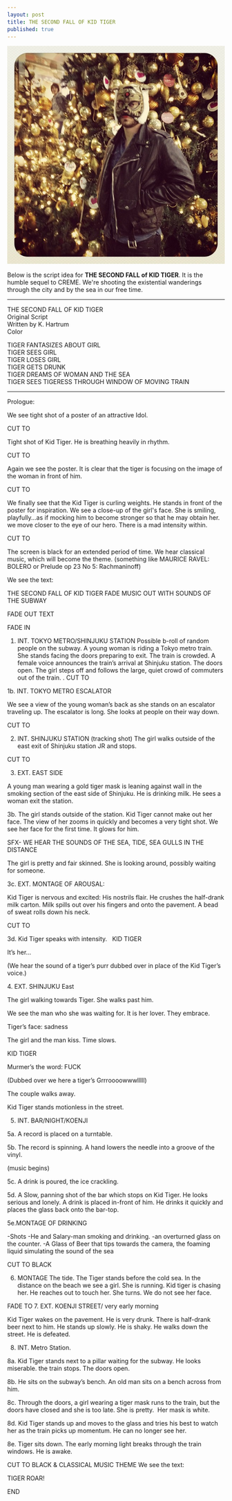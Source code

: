 ```yaml
---
layout: post
title: THE SECOND FALL OF KID TIGER
published: true
---
```

![](/media/af1ccd1418e311e1a87612313804ec91_7.jpg)

Below is the script idea for <strong>THE SECOND FALL of KID TIGER</strong>. It is the humble sequel to CREME. We're shooting the existential wanderings through the city and by the sea in our free time.

_________________________________


THE SECOND FALL OF KID TIGER<br>
Original Script<br>
Written by K. Hartrum<br>
Color

TIGER FANTASIZES ABOUT GIRL<br>
TIGER SEES GIRL<br>
TIGER LOSES GIRL<br>
TIGER GETS DRUNK<br>
TIGER DREAMS OF WOMAN AND THE SEA<br>
TIGER SEES TIGERESS THROUGH WINDOW OF MOVING TRAIN<br>
__________________

Prologue:

We see tight shot of a poster of an attractive Idol.

CUT TO

Tight shot of Kid Tiger. He is breathing heavily in rhythm.

CUT TO

Again we see the poster. It is clear that the tiger is focusing on the image of the woman in front of him.


CUT TO

We finally see that the Kid Tiger is curling weights. He stands in front of the poster for inspiration. We see a close-up of the girl's face. She is smiling, playfully...as if mocking him to become stronger so that he may obtain her.
we move closer to the eye of our hero. There is a mad intensity within.

CUT TO

The screen is black for an extended period of time. We hear classical music, which will become the theme.
(something like MAURICE RAVEL: BOLERO or Prelude op 23 No 5: Rachmaninoff)


<!--more-->
We see the text:

THE SECOND FALL OF KID TIGER
FADE MUSIC OUT WITH SOUNDS OF THE SUBWAY

FADE OUT TEXT

FADE IN

1. INT. TOKYO METRO/SHINJUKU STATION
Possible b-roll of random people on the subway. A young woman is riding a Tokyo metro train. She stands facing the doors preparing to exit. The train is crowded. A female voice announces the train’s arrival at Shinjuku station. The doors open. The girl steps off and follows the large, quiet crowd of commuters out of the train.
.
CUT TO

1b. INT. TOKYO METRO ESCALATOR

We see a view of the young woman’s back as she stands on an escalator traveling up. The escalator is long. She looks at people on their way down.

CUT TO

2. INT. SHINJUKU STATION
(tracking shot)
The girl walks outside of the east exit of Shinjuku station JR and stops.

CUT TO

3. EXT. EAST SIDE

A young man wearing a gold tiger mask is leaning against wall in the smoking section of the east side of Shinjuku. He is drinking milk. He sees a woman exit the station.

3b.
The girl stands outside of the station. Kid Tiger cannot make out her face. The view of her zooms in quickly and becomes a very tight shot. We see her face for the first time. It glows for him.

SFX- WE HEAR THE SOUNDS OF THE SEA, TIDE, SEA GULLS IN THE DISTANCE

The girl is pretty and fair skinned. She is looking around, possibly waiting for someone.

3c. EXT. MONTAGE OF AROUSAL:

Kid Tiger is nervous and excited:
His nostrils flair.
He crushes the half-drank milk carton. Milk spills out over his fingers and onto the pavement.
A bead of sweat rolls down his neck.

CUT TO

3d. Kid Tiger speaks with intensity.
 
KID TIGER</p>

It’s her...

<p dir="ltr">(We hear the sound of a tiger’s purr dubbed over in place of the Kid Tiger’s voice.)</p>
4. EXT. SHINJUKU East

The girl walking towards Tiger. She walks past him.

We see the man who she was waiting for. It is her lover. They embrace.

Tiger’s face: sadness

The girl and the man kiss. Time slows.
<p dir="ltr">KID TIGER</p>
<p dir="ltr">Murmer’s the word: FUCK</p>
<p dir="ltr">(Dubbed over we here a tiger’s Grrroooowwwlllll)</p>
The couple walks away.

Kid Tiger stands motionless in the street.

5. INT. BAR/NIGHT/KOENJI

5a.
A record is placed on a turntable.

5b.
The record is spinning.
A hand lowers the needle into a groove of the vinyl.

(music begins)

5c.
A drink is poured, the ice crackling.

5d.
A Slow, panning shot of the bar which stops on Kid Tiger. He looks serious and lonely.
A drink is placed in-front of him. He drinks it quickly and places the glass back onto the bar-top.

5e.MONTAGE OF DRINKING

-Shots
-He and Salary-man smoking and drinking.
-an overturned glass on the counter.
-A Glass of Beer that tips towards the camera, the foaming liquid simulating the sound of the sea

CUT TO BLACK

6. MONTAGE
The tide.
The Tiger stands before the cold sea.
In the distance on the beach we see a girl. She is running. Kid tiger is chasing her. He reaches out to touch her. She turns. We do not see her face.

FADE TO
7. EXT. KOENJI STREET/ very early morning

Kid Tiger wakes on the pavement. He is very drunk. There is half-drank beer next to him. He stands up slowly. He is shaky.
He walks down the street. He is defeated.

8. INT. Metro Station.

8a.
Kid Tiger stands next to a pillar waiting for the subway. He looks miserable. the train stops. The doors open.

8b.
He sits on the subway’s bench. An old man sits on a bench across from him.

8c.
Through the doors, a girl wearing a tiger mask runs to the train, but the doors have closed and she is too late. She is pretty.  Her mask is white.

8d.
Kid Tiger stands up and moves to the glass and tries his best to watch her as the train picks up momentum. He can no longer see her.

8e.
Tiger sits down. The early morning light breaks through the train windows. He is awake.

CUT TO BLACK &amp; CLASSICAL MUSIC THEME
We see the text:

TIGER ROAR!</p>

END

